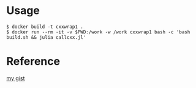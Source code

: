 # Usage

```
$ docker build -t cxxwrap1 .
$ docker run --rm -it -v $PWD:/work -w /work cxxwrap1 bash -c 'bash build.sh && julia callcxx.jl'
```

# Reference

[my gist](https://gist.github.com/terasakisatoshi/b6a7121cd570f6739992345095b07d62)
